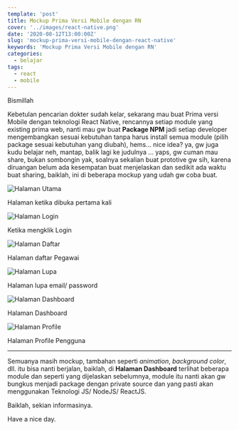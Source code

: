 ```yaml
---
template: 'post'
title: Mockup Prima Versi Mobile dengan RN
cover: '../images/react-native.png'
date: '2020-08-12T13:00:00Z'
slug: 'mockup-prima-versi-mobile-dengan-react-native'
keywords: 'Mockup Prima Versi Mobile dengan RN'
categories:
  - belajar
tags:
  - react
  - mobile
---
```


Bismillah

Kebetulan pencarian dokter sudah kelar, sekarang mau buat Prima versi Mobile dengan teknologi React Native, rencannya setiap module yang existing prima web, nanti mau gw buat **Package NPM** jadi setiap developer mengembangkan sesuai kebutuhan tanpa harus install semua module (pilih package sesuai kebutuhan yang diubah), hems... nice idea? ya, gw juga kudu belajar neh, mantap, balik lagi ke judulnya ... yaps, gw cuman mau share, bukan sombongin yak, soalnya sekalian buat prototive gw sih, karena diruangan belum ada kesempatan buat menjelaskan dan sedikit ada waktu buat sharing, baiklah, ini di beberapa mockup yang udah gw coba buat.

![Halaman Utama](../images/first.png)

Halaman ketika dibuka pertama kali

![Halaman Login](../images/login.png)

Ketika mengklik Login

![Halaman Daftar](../images/daftar.png)

Halaman daftar Pegawai

![Halaman Lupa](../images/lupa.png)

Halaman lupa email/ password

![Halaman Dashboard](../images/dashboard.png)

Halaman Dashboard

![Halaman Profile](../images/profile.png)

Halaman Profile Pengguna

---

Semuanya masih mockup, tambahan seperti *animation*, *background color*, dll. itu bisa nanti berjalan, baiklah, di **Halaman Dashboard** terlihat beberapa module dan seperti yang dijelaskan sebelumnya, module itu nanti akan gw bungkus menjadi package dengan private source dan yang pasti akan menggunakan Teknologi JS/ NodeJS/ ReactJS.

Baiklah, sekian informasinya.

Have a nice day.